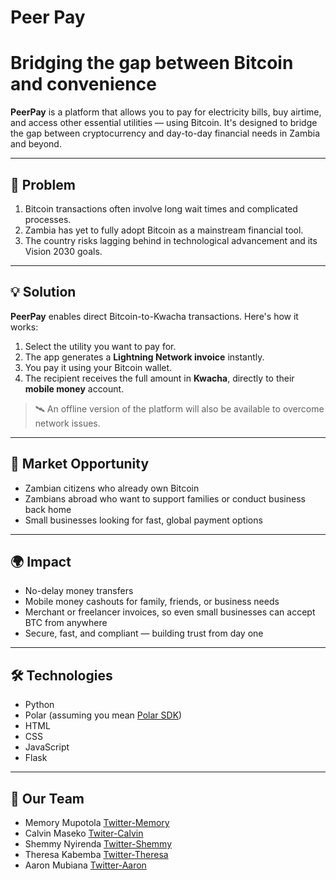 ﻿# Peer Pay

# Bridging the gap between Bitcoin and convenience

**PeerPay** is a platform that allows you to pay for electricity bills, buy airtime, and access other essential utilities — using Bitcoin. It's designed to bridge the gap between cryptocurrency and day-to-day financial needs in Zambia and beyond.

---

## 🚨 Problem

1. Bitcoin transactions often involve long wait times and complicated processes.
2. Zambia has yet to fully adopt Bitcoin as a mainstream financial tool.
3. The country risks lagging behind in technological advancement and its Vision 2030 goals.

---

## 💡 Solution

**PeerPay** enables direct Bitcoin-to-Kwacha transactions. Here's how it works:

1. Select the utility you want to pay for.
2. The app generates a **Lightning Network invoice** instantly.
3. You pay it using your Bitcoin wallet.
4. The recipient receives the full amount in **Kwacha**, directly to their **mobile money** account.

> 🛰️ An offline version of the platform will also be available to overcome network issues.

---

## 🎯 Market Opportunity

- Zambian citizens who already own Bitcoin
- Zambians abroad who want to support families or conduct business back home
- Small businesses looking for fast, global payment options

---

## 🌍 Impact

- No-delay money transfers
- Mobile money cashouts for family, friends, or business needs
- Merchant or freelancer invoices, so even small businesses can accept BTC from anywhere
- Secure, fast, and compliant — building trust from day one

---

## 🛠️ Technologies

- Python
- Polar (assuming you mean [Polar SDK](https://github.com/polarbookshelf/polar))
- HTML
- CSS
- JavaScript
- Flask

---

## 👥 Our Team

- Memory Mupotola      [Twitter-Memory](https://x.com/@MemoryMupotola)
- Calvin Maseko        [Twiter-Calvin](https://x.com/masekonicodemus?s=21) 
- Shemmy Nyirenda      [Twitter-Shemmy](https://x.com/N3Shemmy3)
- Theresa Kabemba      [Twitter-Theresa](https://x.com/theresa90290567?s=11)
- Aaron Mubiana        [Twitter-Aaron](https://x.com/AaronMubby)



